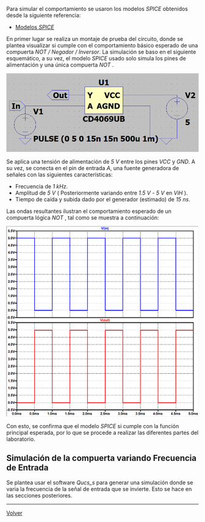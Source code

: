 
Para simular el comportamiento se usaron los modelos _SPICE_ obtenidos desde la siguiente referencia:

* [Modelos _SPICE_](https://github.com/digital-electronics-UNAL/2024-2/tree/main/labs/lab01/spice)

En primer lugar se realiza un montaje de prueba del circuito, donde se plantea visualizar si cumple con el comportamiento básico esperado de una compuerta *NOT / Negador / Inversor*. La simulación se baso en el siguiente esquemático, a su vez, el modelo _SPICE_ usado solo simula los pines de alimentación y una única compuerta _NOT_ .

![](Imagenes/IMCD4.png)

Se aplica una tensión de alimentación de *5 V* entre los pines _VCC_ y _GND_. A su vez, se conecta en el pin de entrada _A_, una fuente generadora de señales con las siguientes características:

* Frecuencia de *1 kHz*.
* Amplitud de *5 V* ( Posteriormente variando entre *1.5 V* - *5 V* en _ViH_ ).
* Tiempo de caída y subida dado por el generador (estimado) de *15 ns*.

Las ondas resultantes ilustran el comportamiento esperado de un compuerta lógica _NOT_ , tal como se muestra a continuación:

![|400](Imagenes/Im6CD.png)

Con esto, se confirma que el modelo _SPICE_ si cumple con la función principal esperada, por lo que se procede a realizar las diferentes partes del laboratorio.


## Simulación de la compuerta variando Frecuencia de Entrada

Se plantea usar el software _Qucs_s_ para generar una simulación donde se varia la frecuencia de la señal de entrada que se invierte.  Esto se hace en las secciones posteriores.

---

[Volver](https://github.com/juamorenogo/Digital_2024_2/tree/main/Lab_01/SN70LS04)